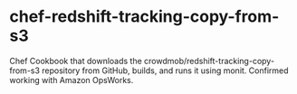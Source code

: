 chef-redshift-tracking-copy-from-s3
===================================

Chef Cookbook that downloads the crowdmob/redshift-tracking-copy-from-s3 repository from GitHub, builds, and runs it using monit. Confirmed working with Amazon OpsWorks.
